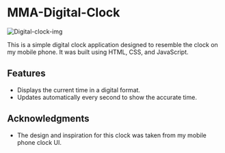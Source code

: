 # MMA-Digital-Clock

![Digital-clock-img](https://github.com/Cheemma1/MMA-Digital-Clock/assets/92725671/c5d1bbb6-8331-4150-b526-e1205bd07bd1)

This is a simple digital clock application designed to resemble the clock on my mobile phone. It was built using HTML, CSS, and JavaScript.

## Features
- Displays the current time in a digital format.
- Updates automatically every second to show the accurate time.

## Acknowledgments
- The design and inspiration for this clock was taken from my mobile phone clock UI.

